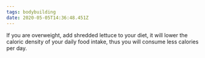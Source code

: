 ```yaml
---
tags: bodybuilding
date: 2020-05-05T14:36:48.451Z
---
```


If you are overweight, add shredded lettuce to your diet, it will lower the caloric density of your daily food intake, thus you will consume less calories per day.